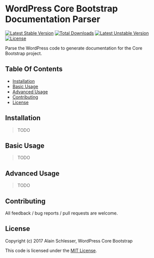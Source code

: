 # WordPress Core Bootstrap Documentation Parser

[![Latest Stable Version](https://img.shields.io/packagist/v/wp-core-bootstrap/documentation-parser.svg)](https://packagist.org/packages/wp-core-bootstrap/documentation-parser)
[![Total Downloads](https://img.shields.io/packagist/dt/wp-core-bootstrap/documentation-parser.svg)](https://packagist.org/packages/wp-core-bootstrap/documentation-parser)
[![Latest Unstable Version](https://img.shields.io/packagist/vpre/wp-core-bootstrap/documentation-parser.svg)](https://packagist.org/packages/wp-core-bootstrap/documentation-parser)
[![License](https://img.shields.io/packagist/l/wp-core-bootstrap/documentation-parser.svg)](https://packagist.org/packages/wp-core-bootstrap/documentation-parser)

Parse the WordPress code to generate documentation for the Core Bootstrap project.

## Table Of Contents

* [Installation](#installation)
* [Basic Usage](#basic-usage)
* [Advanced Usage](#advanced-usage)
* [Contributing](#contributing)
* [License](#license)

## Installation

> TODO

## Basic Usage

> TODO

## Advanced Usage

> TODO

## Contributing

All feedback / bug reports / pull requests are welcome.

## License

Copyright (c) 2017 Alain Schlesser, WordPress Core Bootstrap

This code is licensed under the [MIT License](LICENSE).
